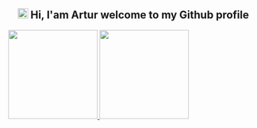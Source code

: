 <h2 align="center"> 
    <img src="https://media.giphy.com/media/hvRJCLFzcasrR4ia7z/giphy.gif" width="21"></a> Hi, I'am Artur welcome to my Github profile
</h2> 

<div>
<a href="https://github.com/ArturLRA">
<img loading="lazy" height="180em" src="https://github-readme-stats.vercel.app/api/top-langs/?username=ArturLRA&layout=compact&langs_count=7&theme=blue-green"/>
<img loading="lazy" height="180em" src="https://github-readme-stats.vercel.app/api?username=ArturLRA&show_icons=true&theme=blue-green&include_all_commits=true&count_private=true"/>
</div>




